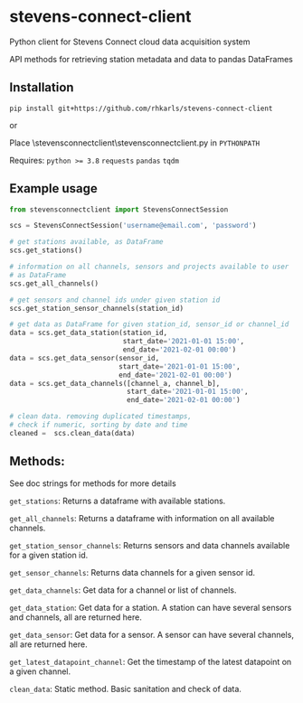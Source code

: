 # stevens-connect-client
Python client for Stevens Connect cloud data acquisition system

API methods for retrieving station metadata and data to pandas DataFrames

## Installation

    pip install git+https://github.com/rhkarls/stevens-connect-client
	
or

Place \stevensconnectclient\stevensconnectclient.py in `PYTHONPATH`

Requires:
    `python >= 3.8`
    `requests`
    `pandas`
    `tqdm`

## Example usage


```python
from stevensconnectclient import StevensConnectSession

scs = StevensConnectSession('username@email.com', 'password')

# get stations available, as DataFrame
scs.get_stations()

# information on all channels, sensors and projects available to user
# as DataFrame
scs.get_all_channels()

# get sensors and channel ids under given station id
scs.get_station_sensor_channels(station_id)

# get data as DataFrame for given station_id, sensor_id or channel_id
data = scs.get_data_station(station_id,
                            start_date='2021-01-01 15:00',
                            end_date='2021-02-01 00:00')
data = scs.get_data_sensor(sensor_id,
                           start_date='2021-01-01 15:00',
                           end_date='2021-02-01 00:00')
data = scs.get_data_channels([channel_a, channel_b],
                             start_date='2021-01-01 15:00',
                             end_date='2021-02-01 00:00')

# clean data. removing duplicated timestamps,
# check if numeric, sorting by date and time
cleaned =  scs.clean_data(data)
```

## Methods:

See doc strings for methods for more details

`get_stations`: Returns a dataframe with available stations.

`get_all_channels`: Returns a dataframe with information on all available channels.

`get_station_sensor_channels`: Returns sensors and data channels available for a given station id.

`get_sensor_channels`: Returns data channels for a given sensor id.

`get_data_channels`: Get data for a channel or list of channels.

`get_data_station`: Get data for a station. A station can have several sensors and channels, all are returned here.

`get_data_sensor`: Get data for a sensor. A sensor can have several channels, all are returned here.

`get_latest_datapoint_channel`: Get the timestamp of the latest datapoint on a given channel.

`clean_data`: Static method. Basic sanitation and check of data.